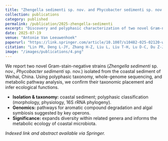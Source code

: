 ```yaml
---
title: "Zhengella sedimenti sp. nov. and Phycobacter sedimenti sp. nov., two novel bacteria isolated from coastal sediment with genomic and metabolic analysis"
collection: publications
category: published
permalink: /publication/2025-zhengella-sedimenti
excerpt: "Discovery and polyphasic characterization of two novel Gram-negative bacteria from coastal sediment, supported by genome sequencing and metabolic profiling."
date: 2025-07-19
venue: "Antonie Van Leeuwenhoek"
paperurl: "https://link.springer.com/article/10.1007/s10482-025-02120-w"
citation: "Lin PR, Deng L-JY, Zhang H-Z, Liu L, Liu T-H, Lu D-C, Du Z-J. (2025). Zhengella sedimenti sp. nov. and Phycobacter sedimenti sp. nov., two novel bacteria isolated from coastal sediment with genomic and metabolic analysis. <i>Antonie Van Leeuwenhoek</i>, 118:117."
image: "/images/publications/4.png"
---
```


We report two novel Gram-stain-negative strains (*Zhengella sedimenti* sp. nov., *Phycobacter sedimenti* sp. nov.) isolated from the coastal sediment of Weihai, China. Using polyphasic taxonomy, whole-genome sequencing, and metabolic pathway analysis, we confirm their taxonomic placement and infer ecological functions.
- **Isolation & taxonomy:** coastal sediment; polyphasic classification (morphology, physiology, 16S rRNA phylogeny).
- **Genomics:** pathways for aromatic compound degradation and algal symbiosis suggested by key operons.
- **Significance:** expands diversity within related genera and informs the metabolic ecology of coastal microbiota.

*Indexed link and abstract available via Springer.*  <!-- Source: Springer page -->
